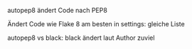 autopep8 ändert Code nach PEP8

Ändert Code wie Flake 8
am besten in settings: gleiche Liste

autopep8 vs black:
black ändert laut Author zuviel
